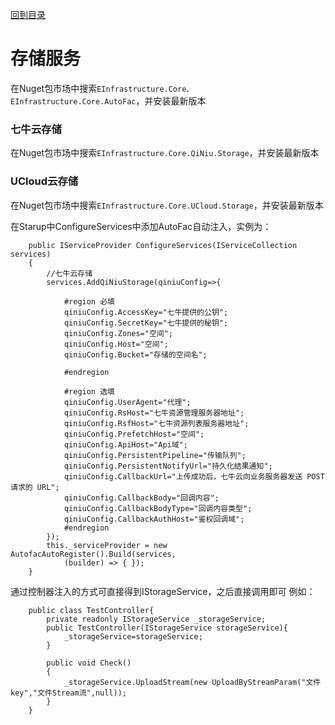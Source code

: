 <a href="https://github.com/zhenlei520/System.Extension.Core/blob/master/Wiki/%e7%9b%ae%e5%bd%95.md">回到目录</a>

# 存储服务 #

在Nuget包市场中搜索`EInfrastructure.Core、EInfrastructure.Core.AutoFac`，并安装最新版本

### 七牛云存储 ###
在Nuget包市场中搜索`EInfrastructure.Core.QiNiu.Storage`，并安装最新版本

### UCloud云存储 ###
在Nuget包市场中搜索`EInfrastructure.Core.UCloud.Storage`，并安装最新版本

在Starup中ConfigureServices中添加AutoFac自动注入，实例为：  
    
		public IServiceProvider ConfigureServices(IServiceCollection services)
		{
			//七牛云存储
			services.AddQiNiuStorage(qiniuConfig=>{
				
				#region 必填
				qiniuConfig.AccessKey="七牛提供的公钥";
				qiniuConfig.SecretKey="七牛提供的秘钥";
				qiniuConfig.Zones="空间";
				qiniuConfig.Host="空间";
				qiniuConfig.Bucket="存储的空间名";

				#endregion

				#region 选填
				qiniuConfig.UserAgent="代理";
				qiniuConfig.RsHost="七牛资源管理服务器地址";
				qiniuConfig.RsfHost="七牛资源列表服务器地址";
				qiniuConfig.PrefetchHost="空间";
				qiniuConfig.ApiHost="Api域";
				qiniuConfig.PersistentPipeline="传输队列";
				qiniuConfig.PersistentNotifyUrl="持久化结果通知";
				qiniuConfig.CallbackUrl="上传成功后，七牛云向业务服务器发送 POST 请求的 URL";
				qiniuConfig.CallbackBody="回调内容";
				qiniuConfig.CallbackBodyType="回调内容类型";
				qiniuConfig.CallbackAuthHost="鉴权回调域";
				#endregion
			});
			this._serviceProvider = new AutofacAutoRegister().Build(services,
                (builder) => { });
		}

通过控制器注入的方式可直接得到IStorageService，之后直接调用即可
例如：

		public class TestController{
			private readonly IStorageService _storageService;
			public TestController(IStorageService storageService){
				_storageService=storageService;
			}

			public void Check()
			{
				_storageService.UploadStream(new UploadByStreamParam("文件key","文件Stream流",null));
			}
		} 